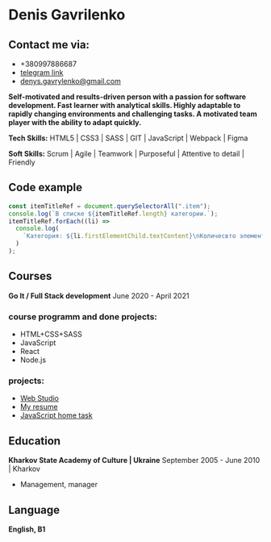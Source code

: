 # Denis Gavrilenko

## Contact me via:
* +380997886687
* [telegram link](https://t.me/Denis_1087)
* denys.gavrylenko@gmail.com

__Self-motivated and results-driven person with a passion for software development. Fast learner with analytical skills. Highly adaptable to rapidly changing environments and challenging tasks. A motivated team player with the ability to adapt quickly.__

**Tech Skills:**
HTML5 | CSS3  | SASS  | GIT | JavaScript  | Webpack | Figma

**Soft Skills:**
Scrum |  Agile |  Teamwork  | Purposeful |  Attentive to detail |  Friendly

## Code example 
```javascript
const itemTitleRef = document.querySelectorAll(".item");
console.log(`В списке ${itemTitleRef.length} категории.`);
itemTitleRef.forEach((li) =>
  console.log(
    `Категория: ${li.firstElementChild.textContent}\nКоличесвто элементов: ${li.lastElementChild.children.length}`
  )
);
```

## Courses
__Go It / Full Stack development__
June 2020 - April 2021
### course programm and done projects:
* HTML+CSS+SASS
* JavaScript
* React
* Node.js
### projects:
* [Web Studio](https://gavrylenkodenys.github.io/goit-markup-hw-08/)
* [My resume](https://gavrylenkodenys.github.io/resume/)
* [JavaScript home task](https://gavrylenkodenys.github.io/goit-js-hw-07/)

## Education
__Kharkov State Academy of Culture | Ukraine__
September 2005 - June 2010 | Kharkov
- Management, manager

## Language 
__English, B1__
